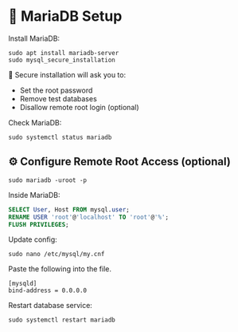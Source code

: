 # 🐬 MariaDB Setup

Install MariaDB:

```
sudo apt install mariadb-server
sudo mysql_secure_installation
```

🔑 Secure installation will ask you to:

- Set the root password
- Remove test databases
- Disallow remote root login (optional)

Check MariaDB:

```
sudo systemctl status mariadb
```

## ⚙️ Configure Remote Root Access (optional)

```
sudo mariadb -uroot -p
```

Inside MariaDB:

```sql
SELECT User, Host FROM mysql.user;
RENAME USER 'root'@'localhost' TO 'root'@'%';
FLUSH PRIVILEGES;
```

Update config:

```
sudo nano /etc/mysql/my.cnf
```

Paste the following into the file.

```
[mysqld]
bind-address = 0.0.0.0
```

Restart database service:

```
sudo systemctl restart mariadb
```

